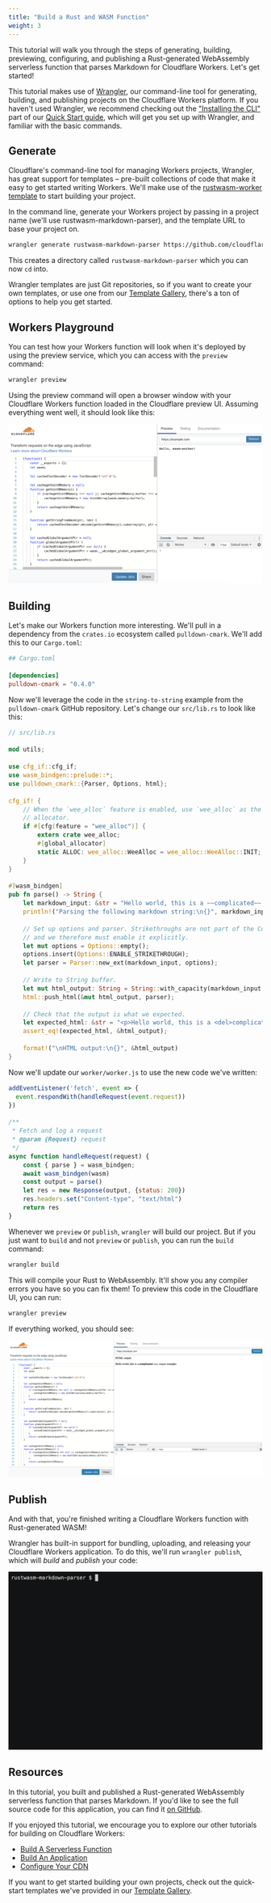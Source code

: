 ```yaml
---
title: "Build a Rust and WASM Function"
weight: 3
---
```


This tutorial will walk you through the steps of generating, building, previewing, configuring, and publishing
a Rust-generated WebAssembly serverless function that parses Markdown for Cloudflare Workers. Let's get started!

This tutorial makes use of [Wrangler](https://github.com/cloudflare/wrangler), our command-line tool for generating, building, and publishing projects on the Cloudflare Workers platform. If you haven't used Wrangler, we recommend checking out the ["Installing the CLI"](/quickstart/cli-setup) part of our [Quick Start guide](/quickstart), which will get you set up with Wrangler, and familiar with the basic commands.

## Generate

Cloudflare's command-line tool for managing Workers projects, Wrangler, has great support for templates – pre-built collections of code that make it easy to get started writing Workers. We'll make use of the [rustwasm-worker template](https://github.com/cloudflare/rustwasm-worker-template/) to start building your project.

In the command line, generate your Workers project by passing in a project name (we'll use rustwasm-markdown-parser), and the template URL to base your project on.

```sh
wrangler generate rustwasm-markdown-parser https://github.com/cloudflare/rustwasm-worker-template/
```

This creates a directory called `rustwasm-markdown-parser` which you can now `cd` into.

Wrangler templates are just Git repositories, so if you want to create your own templates, or use one from our [Template Gallery](/templates), there's a ton of options to help you get started.

## Workers Playground

You can test how your Workers function will look when it's deployed by using the preview service, which you can access with the `preview` command:

```sh
wrangler preview
```

Using the preview command will open a browser window with your Cloudflare Workers function loaded in the Cloudflare preview
UI. Assuming everything went well, it should look like this:

![Cloudflare UI with working RustWasm Worker](./media/rustwasm0.png)

## Building

Let's make our Workers function more interesting. We'll pull in a dependency from the `crates.io` ecosystem called `pulldown-cmark`.
We'll add this to our `Cargo.toml`:

```toml
## Cargo.toml

[dependencies]
pulldown-cmark = "0.4.0"
```

Now we'll leverage the code in the `string-to-string` example from the `pulldown-cmark` GitHub repository. Let's change
our `src/lib.rs` to look like this:

```rust
// src/lib.rs

mod utils;

use cfg_if::cfg_if;
use wasm_bindgen::prelude::*;
use pulldown_cmark::{Parser, Options, html};

cfg_if! {
    // When the `wee_alloc` feature is enabled, use `wee_alloc` as the global
    // allocator.
    if #[cfg(feature = "wee_alloc")] {
        extern crate wee_alloc;
        #[global_allocator]
        static ALLOC: wee_alloc::WeeAlloc = wee_alloc::WeeAlloc::INIT;
    }
}

#[wasm_bindgen]
pub fn parse() -> String {
    let markdown_input: &str = "Hello world, this is a ~~complicated~~ *very simple* example.";
    println!("Parsing the following markdown string:\n{}", markdown_input);

    // Set up options and parser. Strikethroughs are not part of the CommonMark standard
    // and we therefore must enable it explicitly.
    let mut options = Options::empty();
    options.insert(Options::ENABLE_STRIKETHROUGH);
    let parser = Parser::new_ext(markdown_input, options);

    // Write to String buffer.
    let mut html_output: String = String::with_capacity(markdown_input.len() * 3 / 2);
    html::push_html(&mut html_output, parser);

    // Check that the output is what we expected.
    let expected_html: &str = "<p>Hello world, this is a <del>complicated</del> <em>very simple</em> example.</p>\n";
    assert_eq!(expected_html, &html_output);

    format!("\nHTML output:\n{}", &html_output)
}
```

Now we'll update our `worker/worker.js` to use the new code we've written:

```javascript
addEventListener('fetch', event => {
  event.respondWith(handleRequest(event.request))
})

/**
 * Fetch and log a request
 * @param {Request} request
 */
async function handleRequest(request) {
    const { parse } = wasm_bindgen;
    await wasm_bindgen(wasm)
    const output = parse()
    let res = new Response(output, {status: 200})
    res.headers.set("Content-type", "text/html")
    return res
}
```

Whenever we `preview` or `publish`, `wrangler` will build our project. But if you just want to `build` and not
`preview` or `publish`, you can run the `build` command:

```sh
wrangler build
```

This will compile your Rust to WebAssembly. It'll show you any compiler errors you have so you can fix them!
To preview this code in the Cloudflare UI, you can run:

```sh
wrangler preview
```

If everything worked, you should see:

![Cloudflare UI with working RustWasm Worker](./media/rustwasm1.png)

## Publish

And with that, you're finished writing a Cloudflare Workers function with Rust-generated WASM!

Wrangler has built-in support for bundling, uploading, and releasing your Cloudflare Workers application. To do this, we'll run `wrangler publish`, which will _build_ and _publish_ your code:

![Publish](./media/publish.gif)

## Resources

In this tutorial, you built and published a Rust-generated WebAssembly serverless function that parses Markdown. If you'd like to see the full source code for this application, you can find it [on GitHub](https://github.com/granjef3/rustwasm-markdown-parser).

If you enjoyed this tutorial, we encourage you to explore our other tutorials for building on Cloudflare Workers:

- [Build A Serverless Function](/tutorials/build-a-serverless-function)
- [Build An Application](/tutorials/build-an-application)
- [Configure Your CDN](/tutorials/configure-your-cdn)

If you want to get started building your own projects, check out the quick-start templates we've provided in our [Template Gallery](/templates).
